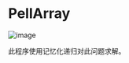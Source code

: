 # PellArray
![image](https://user-images.githubusercontent.com/106537475/209469055-80b73791-43e7-407b-bf02-f5d01f743a18.png)

此程序使用记忆化递归对此问题求解。
